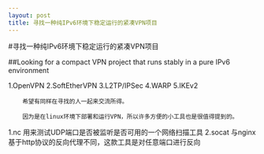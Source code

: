 ```yaml
---
layout: post
title: 寻找一种纯IPv6环境下稳定运行的紧凑VPN项目
---
```


#寻找一种纯IPv6环境下稳定运行的紧凑VPN项目

##Looking for a compact VPN project that runs stably in a pure IPv6 environment

1.OpenVPN
2.SoftEtherVPN
3.L2TP/IPSec
4.WARP
5.IKEv2

        希望有同样在寻找的人一起来交流所得。

        因为是在linux环境下部署和运行VPN，所以许多方便的小工具也是很值得提到的。
1.nc     用来测试UDP端口是否被监听是否可用的一个网络扫描工具
2.socat  与nginx基于http协议的反向代理不同，这款工具是对任意端口进行反向

